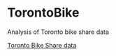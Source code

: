 # TorontoBike
Analysis of Toronto bike share data

[Toronto Bike Share data](https://open.toronto.ca/dataset/bike-share-toronto/)

